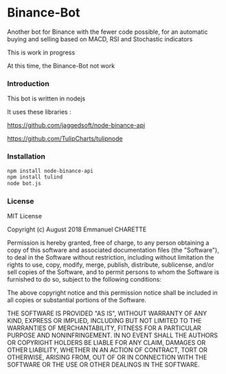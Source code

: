 # Binance-Bot
Another bot for Binance with the fewer code possible, for an automatic buying and selling based on MACD, RSI and Stochastic indicators

This is work in progress

At this time, the Binance-Bot not work

### Introduction
This bot is written in nodejs

It uses these libraries :

https://github.com/jaggedsoft/node-binance-api

https://github.com/TulipCharts/tulipnode

### Installation

```bash
npm install node-binance-api
npm install tulind
node bot.js
```

### License

MIT License

Copyright (c) August 2018 Emmanuel CHARETTE

Permission is hereby granted, free of charge, to any person obtaining a copy
of this software and associated documentation files (the "Software"), to deal
in the Software without restriction, including without limitation the rights
to use, copy, modify, merge, publish, distribute, sublicense, and/or sell
copies of the Software, and to permit persons to whom the Software is
furnished to do so, subject to the following conditions:

The above copyright notice and this permission notice shall be included in all
copies or substantial portions of the Software.

THE SOFTWARE IS PROVIDED "AS IS", WITHOUT WARRANTY OF ANY KIND, EXPRESS OR
IMPLIED, INCLUDING BUT NOT LIMITED TO THE WARRANTIES OF MERCHANTABILITY,
FITNESS FOR A PARTICULAR PURPOSE AND NONINFRINGEMENT. IN NO EVENT SHALL THE
AUTHORS OR COPYRIGHT HOLDERS BE LIABLE FOR ANY CLAIM, DAMAGES OR OTHER
LIABILITY, WHETHER IN AN ACTION OF CONTRACT, TORT OR OTHERWISE, ARISING FROM,
OUT OF OR IN CONNECTION WITH THE SOFTWARE OR THE USE OR OTHER DEALINGS IN THE
SOFTWARE.
